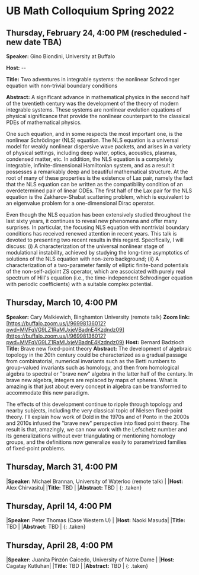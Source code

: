 # UB Math Colloquium Spring 2022


## Thursday, February 24, 4:00 PM (rescheduled - new date TBA)

**Speaker:** Gino Biondini, University at Buffalo

**Host:** --

**Title:** Two adventures in integrable systems: the nonlinear Schrodinger equation with non-trivial 
boundary conditions 

**Abstract:** A significant advance in mathematical physics in the second half of the twentieth century was the development of the theory of modern integrable systems.  These systems are nonlinear evolution equations of physical significance that provide the nonlinear counterpart to the classical PDEs of mathematical physics.

One such equation, and in some respects the most important one, is the nonlinear Schrödinger (NLS) equation.  The NLS equation is a universal model for weakly nonlinear dispersive wave packets, and arises in a variety of physical settings, including deep water, optics, acoustics, plasmas, condensed matter, etc.  In addition, the NLS equation is a completely integrable, infinite-dimensional Hamiltonian system, and as a result it possesses a remarkably deep and beautiful mathematical structure.  At the root of many of these properties is the existence of Lax pair, namely the fact that the NLS equation can be written as the compatibility condition of an overdetermined pair of linear ODEs.  The first half of the Lax pair for the NLS equation is the Zakharov-Shabat scattering problem, which is equivalent to an eigenvalue problem for a one-dimensional Dirac operator.

Even though the NLS equation has been extensively studied throughout the last sixty years, it continues to reveal new phenomena and offer many surprises.  In particular, the focusing NLS equation with nontrivial boundary conditions has received renewed attention in recent years.  This talk is devoted to presenting two recent results in this regard.  Specifically, I will discuss: (i) A characterization of the universal nonlinear stage of modulational instability, achieved by studying the long-time asymptotics of solutions of the NLS equation with non-zero background; (ii) A characterization of a two-parameter family of elliptic finite-band potentials of the non-self-adjoint ZS operator, which are associated with purely real spectrum of Hill's equation (i.e., the time-independent Schrodinger equation with periodic coefficients) with a suitable complex potential.


## Thursday, March 10, 4:00 PM

**Speaker:** Cary Malkiewich, Binghamton University (remote talk)
**Zoom link:** [https://buffalo.zoom.us/j/96998136012?pwd=MVFqVG9LZ1RaMUxjeVBadnE4Kzdndz09](https://buffalo.zoom.us/j/96998136012?pwd=MVFqVG9LZ1RaMUxjeVBadnE4Kzdndz09)
**Host:** Bernard Badzioch
**Title:** Brave new fixed-point theory 
**Abstract:** The development of algebraic topology in the 20th century could be characterized as a gradual passage from combinatorial, numerical invariants such as the Betti numbers to group-valued invariants such as homology, and then from homological algebra to spectral or "brave new" algebra in the latter half of the century. In brave new algebra, integers are replaced by maps of spheres. What is amazing is that just about every concept in algebra can be transformed to accommodate this new paradigm.

The effects of this development continue to ripple through topology and nearby subjects, including the very classical topic of Nielsen fixed-point theory. I'll explain how work of Dold in the 1970s and of Ponto in the 2000s and 2010s infused the "brave new" perspective into fixed point theory. The result is that, amazingly, we can now work with the Lefschetz number and its generalizations without ever triangulating or mentioning homology groups, and the definitions now generalize easily to parametrized families of fixed-point problems.



## Thursday, March 31, 4:00 PM

|**Speaker:** Michael Brannan, University of Waterloo (remote talk) |
|**Host:** Alex Chirvasitu|
|**Title:** TBD |
|**Abstract:** TBD |
{: .taken}

## Thursday, April 14, 4:00 PM

|**Speaker:** Peter Thomas (Case Western U) |
|**Host:** Naoki Masuda|
|**Title:** TBD |
|**Abstract:** TBD |
{: .taken}

## Thursday, April 28, 4:00 PM

|**Speaker:**  Juanita Pinzón Caicedo, University of Notre Dame |
|**Host:** Cagatay Kutluhan|
|**Title:** TBD |
|**Abstract:** TBD |
{: .taken}
